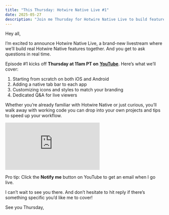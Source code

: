 ```yaml
---
title: "This Thursday: Hotwire Native Live #1"
date: 2025-05-27
description: "Join me Thursday for Hotwire Native Live to build features and get coding tips in real time!"
---
```


Hey all,

I’m excited to announce Hotwire Native Live, a brand-new livestream where we’ll build real Hotwire Native features together. And you get to ask questions in real time.

Episode #1 kicks off **Thursday at 11am PT on** [**YouTube**](https://www.youtube.com/live/oi_dU4GlGwc). Here’s what we’ll cover:

1. Starting from scratch on both iOS and Android
2. Adding a native tab bar to each app
3. Customizing icons and styles to match your branding
4. Dedicated Q&A for live viewers

Whether you’re already familiar with Hotwire Native or just curious, you’ll walk away with working code you can drop into your own projects and tips to speed up your workflow.

<iframe class="w-full aspect-video" src="https://www.youtube-nocookie.com/embed/oi_dU4GlGwc?si=poTQ-dkP9dOtN7mK" title="YouTube video player" frameborder="0" allow="accelerometer; autoplay; clipboard-write; encrypted-media; gyroscope; picture-in-picture; web-share" referrerpolicy="strict-origin-when-cross-origin" allowfullscreen></iframe>

Pro tip: Click the **Notify me** button on YouTube to get an email when I go live.

I can’t wait to see you there. And don’t hesitate to hit reply if there’s something specific you’d like me to cover!

See you Thursday,
